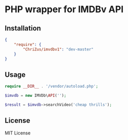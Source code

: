 # PHP wrapper for IMDBv API

## Installation

```json
{
    "require": {
        "ChriZus/imvdbv1": "dev-master"
    }
}
```

## Usage

```php
require __DIR__ . '/vendor/autoload.php';

$imvdb = new IMVDb\API('');

$result = $imvdb->searchVideo('cheap thrills');
```

## License

MIT License
